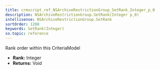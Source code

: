 ```yaml
---
title: crmscript_ref_NSArchiveRestrictionGroup_SetRank_Integer_p_0
description: NSArchiveRestrictionGroup.SetRank(Integer p_0)
intellisense: NSArchiveRestrictionGroup.SetRank
sortOrder: 1208
keywords: SetRank(Integer)
so.topic: reference
---
```



Rank order within this CriteriaModel



* **Rank:** Integer
* **Returns:** Void


